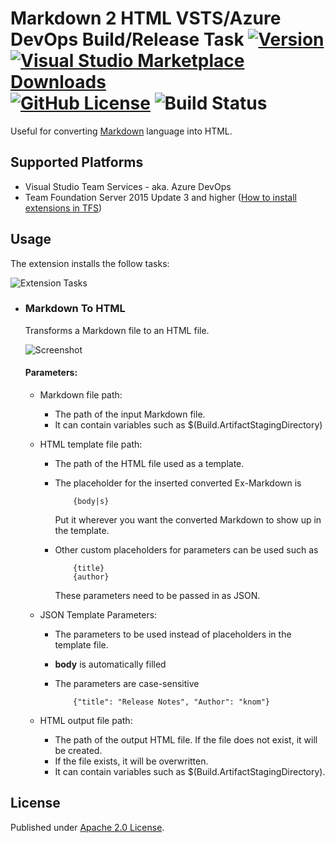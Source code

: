 # Markdown 2 HTML VSTS/Azure DevOps Build/Release Task [![Version](https://img.shields.io/vscode-marketplace/v/knom.markdown-task.svg?label=VS%20Marketplace&logo=visual-studio-code&logoColor=white)](https://marketplace.visualstudio.com/items?itemName=knom.markdown-task) [![Visual Studio Marketplace Downloads](https://img.shields.io/vscode-marketplace/d/knom.markdown-task.svg?logo=visual-studio-code&logoColor=white)](https://marketplace.visualstudio.com/items?itemName=knom.markdown-task) [![GitHub License](https://img.shields.io/github/license/mashape/apistatus.svg)](https://github.com/knom/vsts-markdown-tasks/blob/master/LICENSE) ![Build Status](https://knom-msft.visualstudio.com/_apis/public/build/definitions/9d8fcb7c-6c11-4014-9dc2-7966c94af2b2/8/badge)

Useful for converting [Markdown](https://en.wikipedia.org/wiki/Markdown) language into HTML.

## Supported Platforms ##

* Visual Studio Team Services - aka. Azure DevOps
* Team Foundation Server 2015 Update 3 and higher ([How to install extensions in TFS](https://www.visualstudio.com/en-us/docs/marketplace/get-tfs-extensions))

## Usage ##

The extension installs the follow tasks:

![Extension Tasks](https://raw.githubusercontent.com/knom/vsts-markdown-tasks/master/src/docs/addtask.png "Extension Tasks")

* ### Markdown To HTML
    Transforms a Markdown file to an HTML file.

    ![Screenshot](https://raw.githubusercontent.com/knom/vsts-markdown-tasks/master/src/docs/markdown2html.png "Screenshot")

    #### Parameters: ####

    * Markdown file path:
        * The path of the input Markdown file.
        * It can contain variables such as $(Build.ArtifactStagingDirectory)
    * HTML template file path:
      * The path of the HTML file used as a template.
      * The placeholder for the inserted converted Ex-Markdown is

                {body|s}
         Put it wherever you want the converted Markdown to show up in the template.

      * Other custom placeholders for parameters can be used such as

                {title}
                {author}
          These parameters need to be passed in as JSON.

    * JSON Template Parameters:
      * The parameters to be used instead of placeholders in the template file.
      * **body** is automatically filled
      * The parameters are case-sensitive

                {"title": "Release Notes", "Author": "knom"}
    * HTML output file path:
      * The path of the output HTML file. If the file does not exist, it will be created. 
      * If the file exists, it will be overwritten.
      * It can contain variables such as $(Build.ArtifactStagingDirectory).

## License ##

Published under [Apache 2.0 License](https://github.com/knom/vsts-markdown-tasks/blob/master/LICENSE).
